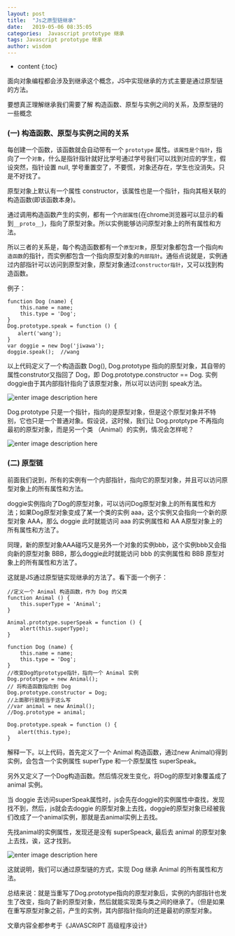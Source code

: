 ```yaml
---
layout: post
title:  "Js之原型链继承"
date:   2019-05-06 08:35:05
categories:  Javascript prototype 继承
tags: Javascript prototype 继承
author: wisdom
---
```


* content
{:toc}

面向对象编程都会涉及到继承这个概念，JS中实现继承的方式主要是通过原型链的方法。

要想真正理解继承我们需要了解 构造函数、原型与实例之间的关系，及原型链的一些概念






### (一) 构造函数、原型与实例之间的关系

每创建一个函数，该函数就会自动带有一个 `prototype` 属性。`该属性是个指针`，指向了一个`对象`，什么是指针指针就好比学号通过学号我们可以找到对应的学生，假设突然，指针设置 null, 学号重置空了，不要慌，对象还存在，学生也没消失。只是不好找了。

原型对象上默认有一个属性 constructor，该属性也是一个指针，指向其相关联的构造函数(即该函数本身)。

通过调用构造函数产生的实例，都有一个`内部属性`(在chrome浏览器可以显示的看到`__proto__`)，指向了原型对象。所以实例能够访问原型对象上的所有属性和方法。

所以三者的关系是，每个构造函数都有一个`原型对象`，原型对象都包含一个指向`构造函数`的指针，而实例都包含一个指向原型对象的`内部指针`。通俗点说就是，实例通过内部指针可以访问到原型对象，原型对象通过`constructor指针`，又可以找到构造函数。

例子：

    function Dog (name) {
        this.name = name;
        this.type = 'Dog';
    }
    Dog.prototype.speak = function () {
    　　alert('wang');
    }
    var doggie = new Dog('jiwawa');
    doggie.speak();  //wang

以上代码定义了一个构造函数 Dog(),  Dog.prototype 指向的原型对象，其自带的属性construtor又指回了 Dog，即  Dog.prototype.constructor == Dog. 实例doggie由于其内部指针指向了该原型对象，所以可以访问到 speak方法。

![enter image description here](http://findwisdom.oss-cn-hongkong.aliyuncs.com/prototype/proptype-constructor.png?Expires=1557147437&OSSAccessKeyId=TMP.AgHnHEHX58itFN1GVYN6Ar6J8su9zHoGwfHE7lRVERPSxDc2sOLPO7-N1v_qMC4CFQCDb1pD5tJtQT3yc7NMJ0GKcNHqsgIVANLfkyZF71FYTz5QLnBMr9qq3BuM&Signature=Ukw8YbEOe3Y%2F3LPYyLOz6OpxsxE%3D)

Dog.prototype 只是一个指针，指向的是原型对象，但是这个原型对象并不特别，它也只是一个普通对象。假设说，这时候，我们让 Dog.protptype 不再指向最初的原型对象，而是另一个类 （Animal）的实例，情况会怎样呢？

![enter image description here](http://findwisdom.oss-cn-hongkong.aliyuncs.com/prototype/proptype-constructor1.png?Expires=1557147585&OSSAccessKeyId=TMP.AgHnHEHX58itFN1GVYN6Ar6J8su9zHoGwfHE7lRVERPSxDc2sOLPO7-N1v_qMC4CFQCDb1pD5tJtQT3yc7NMJ0GKcNHqsgIVANLfkyZF71FYTz5QLnBMr9qq3BuM&Signature=QxIPK0dDf4iXStmvkLEf8BGDOVs%3D)

### (二) 原型链

前面我们说到，所有的实例有一个内部指针，指向它的原型对象，并且可以访问原型对象上的所有属性和方法。

doggie实例指向了Dog的原型对象，可以访问Dog原型对象上的所有属性和方法；如果Dog原型对象变成了某一个类的实例 aaa，这个实例又会指向一个新的原型对象 AAA，那么 doggie 此时就能访问 aaa 的实例属性和 AA A原型对象上的所有属性和方法了。

同理，新的原型对象AAA碰巧又是另外一个对象的实例bbb，这个实例bbb又会指向新的原型对象 BBB，那么doggie此时就能访问 bbb 的实例属性和 BBB 原型对象上的所有属性和方法了。

这就是JS通过原型链实现继承的方法了。看下面一个例子：

    //定义一个 Animal 构造函数，作为 Dog 的父类
    function Animal () {
        this.superType = 'Animal';
    }

    Animal.prototype.superSpeak = function () {
        alert(this.superType);
    }

    function Dog (name) {
        this.name = name;
        this.type = 'Dog';
    }
    //改变Dog的prototype指针，指向一个 Animal 实例
    Dog.prototype = new Animal();
    // 将构造函数指向到 Dog
    Dog.prototype.constructor = Dog;
    //上面那行就相当于这么写
    //var animal = new Animal();
    //Dog.prototype = animal;

    Dog.prototype.speak = function () {
    　　alert(this.type);
    }

解释一下。以上代码，首先定义了一个 Animal 构造函数，通过new Animal()得到实例，会包含一个实例属性 superType 和一个原型属性 superSpeak。

另外又定义了一个Dog构造函数。然后情况发生变化，将Dog的原型对象覆盖成了 animal 实例。

当 doggie 去访问superSpeak属性时，js会先在doggie的实例属性中查找，发现找不到，然后，js就会去doggie 的原型对象上去找，doggie的原型对象已经被我们改成了一个animal实例，那就是去animal实例上去找。

先找animal的实例属性，发现还是没有 superSpeack, 最后去 animal 的原型对象上去找，诶，这才找到。

![enter image description here](http://findwisdom.oss-cn-hongkong.aliyuncs.com/prototype/proptype-constructor3.png?Expires=1557147879&OSSAccessKeyId=TMP.AgHnHEHX58itFN1GVYN6Ar6J8su9zHoGwfHE7lRVERPSxDc2sOLPO7-N1v_qMC4CFQCDb1pD5tJtQT3yc7NMJ0GKcNHqsgIVANLfkyZF71FYTz5QLnBMr9qq3BuM&Signature=7jP2aSaIwJva0El98Qm9GkyDCAY%3D)

这就说明，我们可以通过原型链的方式，实现 Dog 继承 Animal 的所有属性和方法。

总结来说：就是当重写了Dog.prototype指向的原型对象后，实例的内部指针也发生了改变，指向了新的原型对象，然后就能实现类与类之间的继承了。（但是如果在重写原型对象之前，产生的实例，其内部指针指向的还是最初的原型对象。

文章内容全都参考于《JAVASCRIPT 高级程序设计》
